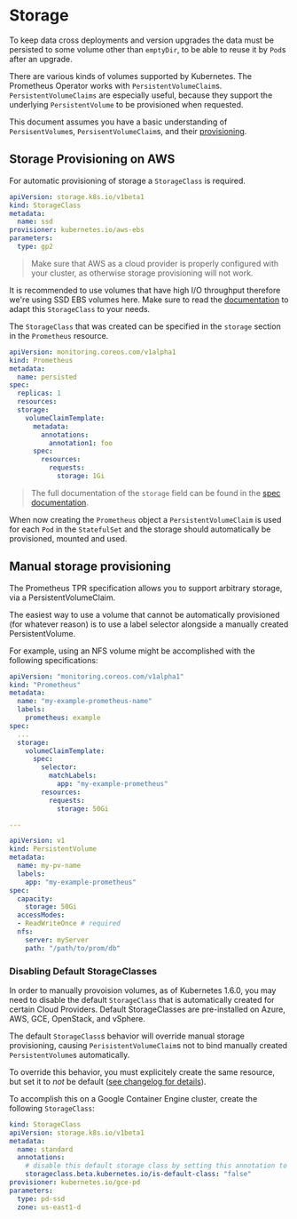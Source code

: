 # Storage

To keep data cross deployments and version upgrades the data must be persisted to some volume other than `emptyDir`, to be able to reuse it by `Pod`s after an upgrade.

There are various kinds of volumes supported by Kubernetes. The Prometheus Operator works with `PersistentVolumeClaim`s. `PersistentVolumeClaims` are especially useful, because they support the underlying `PersistentVolume` to be provisioned when requested.

This document assumes you have a basic understanding of `PersisentVolume`s, `PersisentVolumeClaim`s, and their [provisioning](https://kubernetes.io/docs/user-guide/persistent-volumes/#provisioning).


## Storage Provisioning on AWS

For automatic provisioning of storage a `StorageClass` is required.

```yaml
apiVersion: storage.k8s.io/v1beta1
kind: StorageClass
metadata:
  name: ssd
provisioner: kubernetes.io/aws-ebs
parameters:
  type: gp2
```

> Make sure that AWS as a cloud provider is properly configured with your cluster, as otherwise storage provisioning will not work.

It is recommended to use volumes that have high I/O throughput therefore we're using SSD EBS volumes here. Make sure to read the [documentation](https://kubernetes.io/docs/user-guide/persistent-volumes/#aws) to adapt this `StorageClass` to your needs.

The `StorageClass` that was created can be specified in the `storage` section in the `Prometheus` resource.

```yaml
apiVersion: monitoring.coreos.com/v1alpha1
kind: Prometheus
metadata:
  name: persisted
spec:
  replicas: 1
  resources:
  storage:
    volumeClaimTemplate:
      metadata:
        annotations:
          annotation1: foo
      spec:
        resources:
          requests:
            storage: 1Gi
```

> The full documentation of the `storage` field can be found in the [spec documentation](../api.md#storagespec).

When now creating the `Prometheus` object a `PersistentVolumeClaim` is used for each `Pod` in the `StatefulSet` and the storage should automatically be provisioned, mounted and used.


## Manual storage provisioning

The Prometheus TPR specification allows you to support arbitrary storage, via a PersistentVolumeClaim.

The easiest way to use a volume that cannot be automatically provisioned (for whatever reason) is to use a label selector alongside a manually created PersistentVolume.

For example, using an NFS volume might be accomplished with the following specifications:

```yaml
apiVersion: "monitoring.coreos.com/v1alpha1"
kind: "Prometheus"
metadata:
  name: "my-example-prometheus-name"
  labels:
    prometheus: example
spec:
  ...
  storage:
    volumeClaimTemplate:
      spec:
        selector:
          matchLabels:
            app: "my-example-prometheus"
        resources:
          requests:
            storage: 50Gi

---

apiVersion: v1
kind: PersistentVolume
metadata:
  name: my-pv-name
  labels:
    app: "my-example-prometheus"
spec:
  capacity:
    storage: 50Gi
  accessModes:
  - ReadWriteOnce # required
  nfs:
    server: myServer
    path: "/path/to/prom/db"
```

### Disabling Default StorageClasses

In order to manually provoision volumes, as of Kubernetes 1.6.0, you may need to disable the default `StorageClass` that is automatically created for certain Cloud Providers. Default StorageClasses are pre-installed on Azure, AWS, GCE, OpenStack, and vSphere.

The default `StorageClass`s behavior will override manual storage provisioning, causing `PerisistentVolumeClaim`s not to bind manually created `PersistentVolume`s automatically.

To override this behavior, you must explicitely create the same resource, but set it to *not* be default ([see changelog for details](https://github.com/kubernetes/kubernetes/blob/master/CHANGELOG.md#volumes)).

To accomplish this on a Google Container Engine cluster, create the following `StorageClass`:

```yaml
kind: StorageClass
apiVersion: storage.k8s.io/v1beta1
metadata:
  name: standard
  annotations:
    # disable this default storage class by setting this annotation to false.
    storageclass.beta.kubernetes.io/is-default-class: "false"
provisioner: kubernetes.io/gce-pd
parameters:
  type: pd-ssd
  zone: us-east1-d
```
